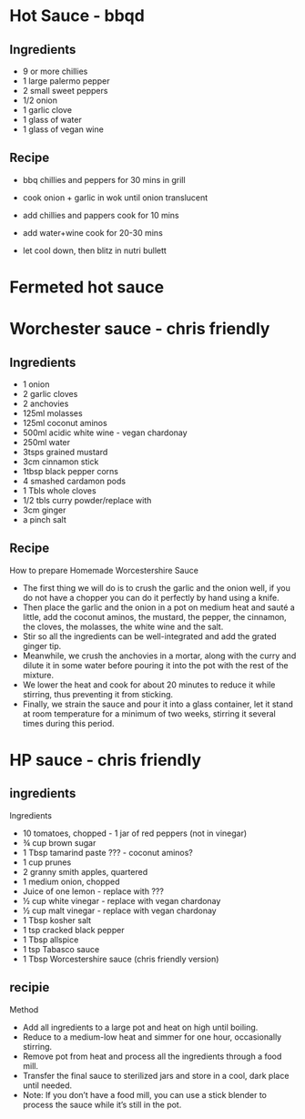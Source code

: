 # Hot Sauce - bbqd
## Ingredients
- 9 or more chillies
- 1 large palermo pepper
- 2 small sweet peppers
- 1/2 onion
- 1 garlic clove
- 1 glass of water
- 1 glass of vegan wine

## Recipe
- bbq chillies and peppers for 30 mins in grill
- cook onion + garlic in wok until onion translucent
- add chillies and pappers cook for 10 mins
- add water+wine cook for 20-30 mins

- let cool down, then blitz in nutri bullett

# Fermeted hot sauce



# Worchester sauce - chris friendly
## Ingredients
- 1 			onion
- 2			garlic cloves
- 2 			anchovies
- 125ml 		molasses
- 125ml 		coconut aminos
- 500ml		acidic white wine - vegan chardonay
- 250ml 		water
- 3tsps		grained mustard
- 3cm			cinnamon stick
- 1tbsp		black pepper corns
- 4			smashed cardamon pods
- 1 Tbls		whole cloves
- 1/2 tbls	curry powder/replace with 
- 3cm 		ginger
- a pinch		salt

## Recipe
How to prepare Homemade Worcestershire Sauce
- The first thing we will do is to crush the garlic and the onion well, if you do not have a chopper you can do it perfectly by hand using a knife.
- Then place the garlic and the onion in a pot on medium heat and sauté a little, add the coconut aminos, the mustard, the pepper, the cinnamon, the cloves, the molasses, the white wine and the salt.
- Stir so all the ingredients can be well-integrated and add the grated ginger tip.
- Meanwhile, we crush the anchovies in a mortar, along with the curry and dilute it in some water before pouring it into the pot with the rest of the mixture.
- We lower the heat and cook for about 20 minutes to reduce it while stirring, thus preventing it from sticking.
- Finally, we strain the sauce and pour it into a glass container, let it stand at room temperature for a minimum of two weeks, stirring it several times during this period.


# HP sauce - chris friendly

## ingredients
Ingredients
- 10 tomatoes, chopped - 1 jar of red peppers (not in vinegar)
- ¾ cup brown sugar
- 1 Tbsp tamarind paste ??? - coconut aminos?
- 1 cup prunes
- 2 granny smith apples, quartered
- 1 medium onion, chopped
- Juice of one lemon - replace with ???
- ½ cup white vinegar - replace with vegan chardonay
- ½ cup malt vinegar - replace with vegan chardonay
- 1 Tbsp kosher salt
- 1 tsp cracked black pepper
- 1 Tbsp allspice
- 1 tsp Tabasco sauce
- 1 Tbsp Worcestershire sauce (chris friendly version)


## recipie

Method
- Add all ingredients to a large pot and heat on high until boiling.
- Reduce to a medium-low heat and simmer for one hour, occasionally stirring.
- Remove pot from heat and process all the ingredients through a food mill.
- Transfer the final sauce to sterilized jars and store in a cool, dark place until needed.
- Note: If you don’t have a food mill, you can use a stick blender to process the sauce while it’s still in the pot. 
